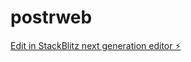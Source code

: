 # postrweb

[Edit in StackBlitz next generation editor ⚡️](https://stackblitz.com/~/github.com/ianx51x-web/postrweb)